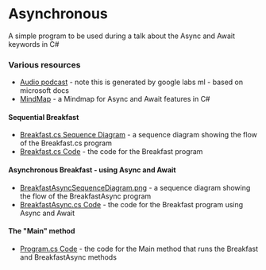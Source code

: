 # **Asynchronous**

A simple program to be used during a talk about the Async and Await keywords in C#

### Various resources
- [Audio podcast](docs/AsynchronousProgrammingC%23AsyncAwait.mp3) - note this is generated by google labs ml - based on microsoft docs 
- [MindMap](docs/AsyncAwaitMindmap.png) - a Mindmap for Async and Await features in C#

#### Sequential Breakfast
- [Breakfast.cs Sequence Diagram](docs/Breakfast.plantuml) - a sequence diagram showing the flow of the Breakfast.cs program
- [Breakfast.cs Code](Breakfast.cs) - the code for the Breakfast program

#### Asynchronous Breakfast - using Async and Await
- [BreakfastAsyncSequenceDiagram.png](docs/BreakfastAsync.plantuml) - a sequence diagram showing the flow of the BreakfastAsync program
- [BreakfastAsync.cs Code](BreakfastAsync.cs) - the code for the Breakfast program using Async and Await

#### The "Main" method
- [Program.cs Code](Program.cs) - the code for the Main method that runs the Breakfast and BreakfastAsync methods



